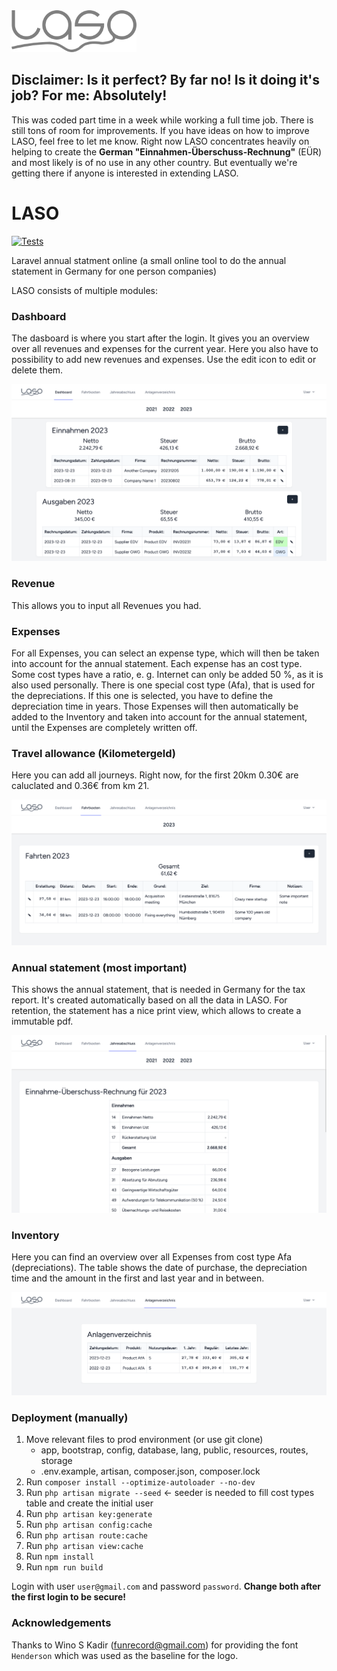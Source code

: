 <img src="assets/laso-logo.png" style="width:200px">

## Disclaimer: Is it perfect? By far no! Is it doing it's job? For me: Absolutely!

This was coded part time in a week while working a full time job. There is still tons of room for improvements. If you have ideas on how to improve LASO, feel free to let me know. Right now LASO concentrates heavily on helping to create the **German "Einnahmen-Überschuss-Rechnung"** (EÜR) and most likely is of no use in any other country. But eventually we're getting there if anyone is interested in extending LASO.

# LASO

[![Tests](https://github.com/xam-ps/LASO/actions/workflows/tests.yml/badge.svg)](https://github.com/xam-ps/LASO/actions/workflows/tests.yml)

Laravel annual statment online (a small online tool to do the annual statement in Germany for one person companies)

LASO consists of multiple modules:

### Dashboard

The dasboard is where you start after the login. It gives you an overview over all revenues and expenses for the current year. Here you also have to possibility to add new revenues and expenses. Use the edit icon to edit or delete them.

![laso-dashboard](assets/laso-dashboard.png)

### Revenue

This allows you to input all Revenues you had.

### Expenses

For all Expenses, you can select an expense type, which will then be taken into account for the annual statement. Each expense has an cost type. Some cost types have a ratio, e. g. Internet can only be added 50 %, as it is also used personally. There is one special cost type (Afa), that is used for the depreciations. If this one is selected, you have to define the depreciation time in years. Those Expenses will then automatically be added to the Inventory and taken into account for the annual statement, until the Expenses are completely written off.

### Travel allowance (Kilometergeld)

Here you can add all journeys. Right now, for the first 20km 0.30€ are caluclated and 0.36€ from km 21.

![laso-dashboard](assets/travel.png)

### Annual statement (most important)

This shows the annual statement, that is needed in Germany for the tax report. It's created automatically based on all the data in LASO. For retention, the statement has a nice print view, which allows to create a immutable pdf.

![laso-dashboard](assets/statement.png)

### Inventory

Here you can find an overview over all Expenses from cost type Afa (depreciations). The table shows the date of purchase, the depreciation time and the amount in the first and last year and in between.

![laso-dashboard](assets/inventory.png)

### Deployment (manually)

1. Move relevant files to prod environment (or use git clone)
    - app, bootstrap, config, database, lang, public, resources, routes, storage
    - .env.example, artisan, composer.json, composer.lock
1. Run `composer install --optimize-autoloader --no-dev`
1. Run `php artisan migrate --seed` <- seeder is needed to fill cost types table and create the initial user
1. Run `php artisan key:generate`
1. Run `php artisan config:cache`
1. Run `php artisan route:cache`
1. Run `php artisan view:cache`
1. Run `npm install `
1. Run `npm run build`

Login with user `user@gmail.com` and password `password`. **Change both after the first login to be secure!**

### Acknowledgements

Thanks to Wino S Kadir (funrecord@gmail.com) for providing the font `Henderson` which was used as the baseline for the logo.
